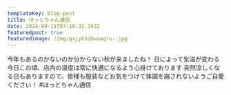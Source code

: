```yaml
---
templateKey: blog-post
title: ほっとちゃん通信
date: 2024-09-11T07:18:32.343Z
featuredpost: true
featuredimage: /img/gxjykhibwaagru-.jpg
---
```

今年もあるのかないのか分からない秋が来ましたね！
日によって気温が変わる今日この頃、店内の温度は常に快適になるよう心掛けております
突然涼しくなる日もありますので、皆様も服装などお気をつけて体調を崩されないようご自愛ください！
#ほっとちゃん通信
